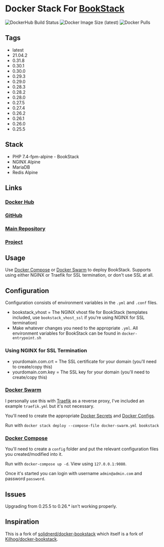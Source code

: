 # Docker Stack For [BookStack](https://github.com/BookStackApp/BookStack)

![DockerHub Build Status](https://img.shields.io/docker/cloud/build/zeigren/bookstack)
![Docker Image Size (latest)](https://img.shields.io/docker/image-size/zeigren/bookstack/latest)
![Docker Pulls](https://img.shields.io/docker/pulls/zeigren/bookstack)

## Tags

- latest
- 21.04.2
- 0.31.8
- 0.30.1
- 0.30.0
- 0.29.3
- 0.29.0
- 0.28.3
- 0.28.2
- 0.28.0
- 0.27.5
- 0.27.4
- 0.26.2
- 0.26.1
- 0.26.0
- 0.25.5

## Stack

- PHP 7.4-fpm-alpine - BookStack
- NGINX Alpine
- MariaDB
- Redis Alpine

## Links

### [Docker Hub](https://hub.docker.com/r/zeigren/bookstack)

### [GitHub](https://github.com/Zeigren/docker-swarm-bookstack)

### [Main Repository](https://phabricator.kairohm.dev/diffusion/4/)

### [Project](https://phabricator.kairohm.dev/project/view/36/)

## Usage

Use [Docker Compose](https://docs.docker.com/compose/) or [Docker Swarm](https://docs.docker.com/engine/swarm/) to deploy BookStack. Supports using either NGINX or Traefik for SSL termination, or don't use SSL at all.

## Configuration

Configuration consists of environment variables in the `.yml` and `.conf` files.

- bookstack_vhost = The NGINX vhost file for BookStack (templates included, use `bookstack_vhost_ssl` if you're using NGINX for SSL termination)
- Make whatever changes you need to the appropriate `.yml`. All environment variables for BookStack can be found in `docker-entrypoint.sh`

### Using NGINX for SSL Termination

- yourdomain.com.crt = The SSL certificate for your domain (you'll need to create/copy this)
- yourdomain.com.key = The SSL key for your domain (you'll need to create/copy this)

### [Docker Swarm](https://docs.docker.com/engine/swarm/)

I personally use this with [Traefik](https://traefik.io/) as a reverse proxy, I've included an example `traefik.yml` but it's not necessary.

You'll need to create the appropriate [Docker Secrets](https://docs.docker.com/engine/swarm/secrets/) and [Docker Configs](https://docs.docker.com/engine/swarm/configs/).

Run with `docker stack deploy --compose-file docker-swarm.yml bookstack`

### [Docker Compose](https://docs.docker.com/compose/)

You'll need to create a `config` folder and put the relevant configuration files you created/modified into it.

Run with `docker-compose up -d`. View using `127.0.0.1:9080`.

Once it's started you can login with username `admin@admin.com` and password `password`.

## Issues

Upgrading from 0.25.5 to 0.26.* isn't working properly.

## Inspiration

This is a fork of [solidnerd/docker-bookstack](https://github.com/solidnerd/docker-bookstack) which itself is a fork of [Kilhog/docker-bookstack](https://github.com/Kilhog/docker-bookstack).
